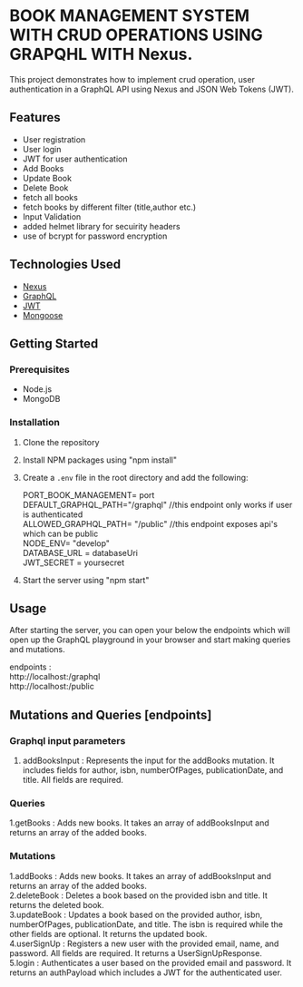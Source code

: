 # BOOK MANAGEMENT SYSTEM WITH CRUD OPERATIONS USING GRAPQHL WITH Nexus.

This project demonstrates how to implement crud operation, user authentication in a GraphQL API using Nexus and JSON Web Tokens (JWT).

## Features

- User registration
- User login
- JWT for user authentication
- Add Books
- Update Book
- Delete Book
- fetch all books
- fetch books by different filter (title,author etc.)
- Input Validation
- added helmet library for secuirity headers
- use of bcrypt for password encryption

## Technologies Used

- [Nexus](https://nexusjs.org/)
- [GraphQL](https://graphql.org/)
- [JWT](https://jwt.io/)
- [Mongoose](https://mongoosejs.com/)

## Getting Started

### Prerequisites

- Node.js
- MongoDB

### Installation

1. Clone the repository
2. Install NPM packages using "npm install"
3. Create a `.env` file in the root directory and add the following:
   
    PORT_BOOK_MANAGEMENT= port <br>
    DEFAULT_GRAPHQL_PATH="/graphql"    //this endpoint only works if user is authenticated <br>
    ALLOWED_GRAPHQL_PATH= "/public"    //this endpoint exposes api's which can be public <br>
    NODE_ENV= "develop" <br>
    DATABASE_URL = databaseUri <br>
    JWT_SECRET = yoursecret <br>
   
5. Start the server using "npm start"


## Usage

After starting the server, you can open your below the endpoints which will open up the GraphQL playground in your browser and start making queries and mutations.<br>

endpoints : <br>
    http://localhost:<port>/graphql <br>
    http://localhost:<port>/public

## Mutations and Queries [endpoints]

### Graphql input parameters

1. addBooksInput : Represents the input for the addBooks mutation. It includes fields for author, isbn, numberOfPages, publicationDate, and title. All fields are required.

### Queries

1.getBooks : Adds new books. It takes an array of addBooksInput and returns an array of the added books.

### Mutations

1.addBooks : Adds new books. It takes an array of addBooksInput and returns an array of the added books. <br>
2.deleteBook : Deletes a book based on the provided isbn and title. It returns the deleted book. <br>
3.updateBook : Updates a book based on the provided author, isbn, numberOfPages, publicationDate, and title. The isbn is required while the other fields are optional. It returns the updated book. <br>
4.userSignUp : Registers a new user with the provided email, name, and password. All fields are required. It returns a UserSignUpResponse. <br>
5.login : Authenticates a user based on the provided email and password. It returns an authPayload which includes a JWT for the authenticated user. <br>

